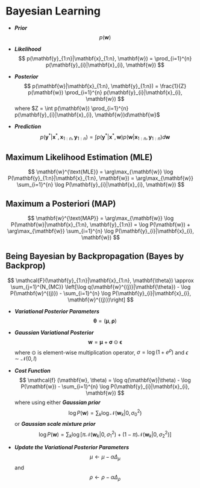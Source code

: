 # Bayesian Learning

* ***Prior***
  $$
  p(\mathbf{w})
  $$
* ***Likelihood***
  $$
  p(\mathbf{y}_{1:n}|\mathbf{x}_{1:n}, \mathbf{w}) = \prod_{i=1}^{n} p(\mathbf{y}_{i}|\mathbf{x}_{i}, \mathbf{w})
  $$
* ***Posterior***
  $$
  p(\mathbf{w}|\mathbf{x}_{1:n}, \mathbf{y}_{1:n}) = \frac{1}{Z} p(\mathbf{w}) \prod_{i=1}^{n} p(\mathbf{y}_{i}|\mathbf{x}_{i}, \mathbf{w})
  $$
  where $Z = \int p(\mathbf{w}) \prod_{i=1}^{n} p(\mathbf{y}_{i}|\mathbf{x}_{i}, \mathbf{w})d\mathbf{w}$

* ***Prediction***
  $$
  p(\mathbf{y}^{*}|\mathbf{x}^{*}, \mathbf{x}_{1:n}, \mathbf{y}_{1:n}) = \int p(\mathbf{y}^{*}|\mathbf{x}^{*}, \mathbf{w}) p(\mathbf{w}|\mathbf{x}_{1:n}, \mathbf{y}_{1:n}) d\mathbf{w}
  $$

## Maximum Likelihood Estimation (MLE)

$$
\mathbf{w}^{\text{MLE}} = \arg\max_{\mathbf{w}} \log P(\mathbf{y}_{1:n}|\mathbf{x}_{1:n}, \mathbf{w}) = \arg\max_{\mathbf{w}} \sum_{i=1}^{n} \log P(\mathbf{y}_{i}|\mathbf{x}_{i}, \mathbf{w})
$$

## Maximum a Posteriori (MAP)

$$
\mathbf{w}^{\text{MAP}} = \arg\max_{\mathbf{w}} \log P(\mathbf{w}|\mathbf{x}_{1:n}, \mathbf{y}_{1:n}) = \log P(\mathbf{w}) + \arg\max_{\mathbf{w}} \sum_{i=1}^{n} \log P(\mathbf{y}_{i}|\mathbf{x}_{i}, \mathbf{w})
$$

## Being Bayesian by Backpropagation (Bayes by Backprop)

$$
\mathcal{F}(\mathbf{y}_{1:n}|\mathbf{x}_{1:n}, \mathbf{\theta}) \approx \sum_{j=1}^{N_{MC}} \left[\log q(\mathbf{w}^{(j)}|\mathbf{\theta}) - \log P(\mathbf{w}^{(j)}) - \sum_{i=1}^{n} \log P(\mathbf{y}_{i}|\mathbf{x}_{i}, \mathbf{w}^{(j)})\right]
$$

* ***Variational Posterior Parameters***
  $$
  \mathbf{\theta} = (\mathbf{\mu}, \mathbf{\rho})
  $$

* ***Gaussian Variational Posterior***
  $$
  \mathbf{w} = \mathbf{\mu} + \mathbf{\sigma} \odot \mathbf{\epsilon}
  $$
  where $\odot$ is element-wise multiplication operator, $\sigma = \log(1 + e^{\rho})$ and $\epsilon \sim \mathcal{N}(0, I)$

* ***Cost Function***
  $$
  \mathcal{f} (\mathbf{w}, \theta) = \log q(\mathbf{w}|\theta)  - \log P(\mathbf{w}) - \sum_{i=1}^{n} \log P(\mathbf{y}_{i}|\mathbf{x}_{i}, \mathbf{w})
  $$
  where using either ***Gaussian prior***
  $$
  \log P(\mathbf{w}) = \sum_{k} \log \mathcal{N}(\mathbf{w}_{k} | 0, \sigma_{0}^{2})
  $$
  or ***Gaussian scale mixture prior***
  $$
  \log P(\mathbf{w}) = \sum_{k} \log \left[\pi \mathcal{N}(\mathbf{w}_{k} | 0, \sigma_{1}^{2}) + (1 - \pi) \mathcal{N}(\mathbf{w}_{k} | 0, \sigma_{2}^{2})\right]
  $$

* ***Update the Variational Posterior Parameters***
  $$
  \mu \leftarrow \mu - \alpha \Delta_{\mu}
  $$
  and
  $$
  \rho \leftarrow \rho - \alpha \Delta_{\rho}
  $$
  ​
